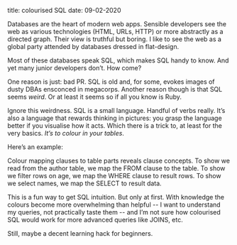 title: colourised SQL
date: 09-02-2020

Databases are the heart of modern web apps. Sensible developers see the web as various technologies (HTML, URLs, HTTP) or more abstractly as a directed graph. Their view is truthful but boring. I like to see the web as a global party attended by databases dressed in flat-design.

Most of these databases speak SQL, which makes SQL handy to know. And yet many junior developers don’t. How come?

One reason is just: bad PR. SQL is old and, for some, evokes images of dusty DBAs ensconced in megacorps. Another reason though is that SQL seems *weird*. Or at least it seems so if all you know is Ruby.

Ignore this weirdness. SQL is a small language. Handful of verbs really. It’s also a language that rewards thinking in pictures: you grasp the language better if you visualise how it acts. Which there is a trick to, at least for the very basics. *It’s to colour in your tables*.

Here’s an example:

Colour mapping clauses to table parts reveals clause concepts. To show we read from the author table, we map the FROM clause to the table. To show we filter rows on age, we map the WHERE clause to result rows. To show we select names, we map the SELECT to result data.

This is a fun way to get SQL intuition. But only at first. With knowledge the colours become more overwhelming than helpful -- I want to understand my queries, not practically taste them -- and I’m not sure how colourised SQL would work for more advanced queries like JOINS, etc.

Still, maybe a decent learning hack for beginners.
